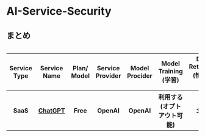# AI-Service-Security
## まとめ
<div style="overflow-x: auto;">
 <table>
   <thead>
     <tr>
       <th>Service Type</th>
       <th>Service Name</th>
       <th>Plan/ Model</th>
       <th>Service Provider</th>
       <th>Model Procider</th>
       <th>Model Training (学習)</th>
       <th>Data Retention (情報保持)</th>
       <th>Region</th>
       <th>Japan Region</th>
       <th>Governing Law (準拠法)</th>
       <th>Jurisdiction (管轄裁判所)</th>
       <th>ISO27001</th>
       <th>SOC2</th>
       <th>ISMAP</th>
     </tr>
   </thead>
   <tbody>
     <tr>
       <th><!--Service Type-->SaaS</th>
       <th><!--Service Name--><a href="https://openai.com/chatgpt/" onclick="window.open(this.href, '_blank'); return false;">ChatGPT</a></th>
       <th><!--Plan/ Model-->Free</th>
       <th><!--Service Provider-->OpenAI</th>
       <th><!--Model Procider-->OpenAI</th>
       <th><!--学習への利用-->利用する(オプトアウト可能)</th>
       <th><!--データ保持-->30日</th>
       <th><!--リージョン-->US</th>
       <th><!--日本リージョン有無-->なし</th>
       <th><!--準拠法-->US</th>
       <th><!--管轄裁判所-->US</th>
       <th><!--ISO27001-->Yes</th>
       <th><!--SOC2-->Type2</th>
       <th><!--ISMAP-->NO</th>
     </tr>
   </tbody>
 </table>
</div>
